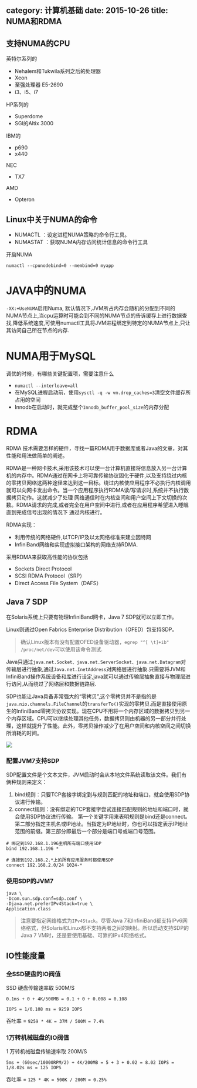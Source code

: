 category: 计算机基础
date: 2015-10-26
title: NUMA和RDMA 
---

## 支持NUMA的CPU

英特尔系列的
* Nehalem和Tukwila系列之后的处理器
* Xeon
* 至强处理器 E5-2690 
* i3、i5、i7

HP系列的
* Superdome
* SGI的Altix 3000
 
IBM的
* p690
* x440
 
NEC
* TX7

AMD
* Opteron


## Linux中关于NUMA的命令
* NUMACTL ：设定进程NUMA策略的命令行工具。
* NUMASTAT ：获取NUMA内存访问统计信息的命令行工具

开启NUMA
```
numactl --cpunodebind=0 --membind=0 myapp
```


# JAVA中的NUMA
`-XX:+UseNUMA`启用Numa, 默认情况下,JVM所占内存会随机的分配到不同的NUMA节点上,当cpu运算时可能会到不同的NUMA节点的告诉缓存上进行数据查找,降低系统速度,可使用numactl工具将JVM进程绑定到特定的NUMA节点上,只让其访问自己所在节点的内存.

# NUMA用于MySQL
调优的时候，有哪些关键配置项，需要注意什么

* `numactl --interleave=all`
* 在MySQL进程启动前，使用`sysctl -q -w vm.drop_caches=3`清空文件缓存所占用的空间
* Innodb在启动时，就完成整个`Innodb_buffer_pool_size`的内存分配

# RDMA
RDMA 技术需要怎样的硬件，寻找一篇RDMA用于数据库或者Java的文章，对其性能和用法做简单的阐述。

RDMA是一种网卡技术,采用该技术可以使一台计算机直接将信息放入另一台计算机的内存中。RDMA通过在网卡上将可靠传输协议固化于硬件,以及支持绕过内核的零拷贝网络这两种途径来达到这一目标。绕过内核使应用程序不必执行内核调用就可以向网卡发出命令。当一个应用程序执行RDMA读/写请求时,系统并不执行数据拷贝动作。这就减少了处理 网络通信时在内核空间和用户空间上下文切换的次数。RDMA请求的完成,或者完全在用户空间中进行,或者在应用程序希望进入睡眠直到完成信号出现的情况下 通过内核进行。

RDMA实现：
* 利用传统的网络硬件,以TCP/IP及以太网络标准来建立因特网
* InfiniBand网络和实现虚拟接口架构的网络支持RDMA.

采用RDMA来获取高性能的协议包括
* Sockets Direct Protocol
* SCSI RDMA Protocol（SRP）
* Direct Access File System（DAFS）

## Java 7 SDP
在Solaris系统上只要有物理InfiniBand网卡，Java 7 SDP就可以立即工作。

Linux则通过Open Fabrics Enterprise Distribution（OFED）包支持SDP。
> 确认Linux版本有没有配置OFED设备驱动器，`egrep "^[ \t]+ib" /proc/net/dev`可以使用该命令测试.

Java只通过`java.net.Socket、java.net.ServerSocket、java.net.Datagram`对传输层进行抽象,通过`Java.net.InetAddress`对网络层进行抽象.只需要将JVM和InfiniBand操作系统设备和库进行设定,java就可以通过传输层抽象直接与物理层进行访问,从而绕过了网络层和数据链路层.

SDP也能让Java具备非常强大的“零拷贝”,这个零拷贝并不是指的是`java.nio.channels.FileChannel`的`transferTo()`实现的零拷贝.而是直接使用原生的InfiniBand零拷贝协议实现。现在CPU不用将一个内存区域的数据拷贝到另一个内存区域。CPU可以继续处理其他任务，数据拷贝则由机器的另一部分并行处理，这样就提升了性能。此外，零拷贝操作减少了在用户空间和内核空间之间切换所消耗的时间。

![](https://raw.githubusercontent.com/ming15/blog-website/images/net/javasdp.jpg)

### 配置JVM7支持SDP
SDP配置文件是个文本文件，JVM启动时会从本地文件系统读取该文件。我们有俩种规则来定义：
1. bind规则：只要TCP套接字绑定到与规则匹配的地址和端口，就会使用SDP协议进行传输。
2. connect规则：没有绑定的TCP套接字尝试连接匹配规则的地址和端口时，就会使用SDP协议进行传输。
第一个关键字用来表明规则是bind还是connect。第二部分指定主机名或IP地址。当指定为IP地址时，你也可以指定表示IP地址范围的前缀。第三部分即最后一个部分是端口号或端口号范围。
```
# 绑定到192.168.1.196主机所有端口使用SDP
bind 192.168.1.196 *

# 连接到192.168.2.*上的所有应用服务时都使用SDP
connect 192.168.2.0/24 1024-*
```
### 使用SDP的JVM7
```
java \
-Dcom.sun.sdp.conf=sdp.conf \
-Djava.net.preferIPv4Stack=true \
Application.class
```
> 注意要指定网络格式为`IPv4Stack`。尽管Java 7和InfiniBand都支持IPv6网络格式，但Solaris和Linux都不支持两者之间的映射。所以启动支持SDP的Java 7 VM时，还是要使用基础、可靠的IPv4网络格式。

## IO性能度量

### 全SSD硬盘的IO阀值
SSD 硬盘传输速率取 500M/S
```
0.1ms + 0 + 4K/500MB = 0.1 + 0 + 0.008 = 0.108

IOPS = 1/0.108 ms = 9259 IOPS
```
吞吐率 = `9259 * 4K = 37M / 500M = 7.4%`


### 1万转机械磁盘的IO阀值
1 万转机械磁盘传输速率取 200M/S
```
5ms + (60sec/10000RPM/2) + 4K/200MB = 5 + 3 + 0.02 = 8.02 IOPS = 1/8.02s ms = 125 IOPS
```
吞吐率 = `125 * 4K = 500K / 200M = 0.25%`
